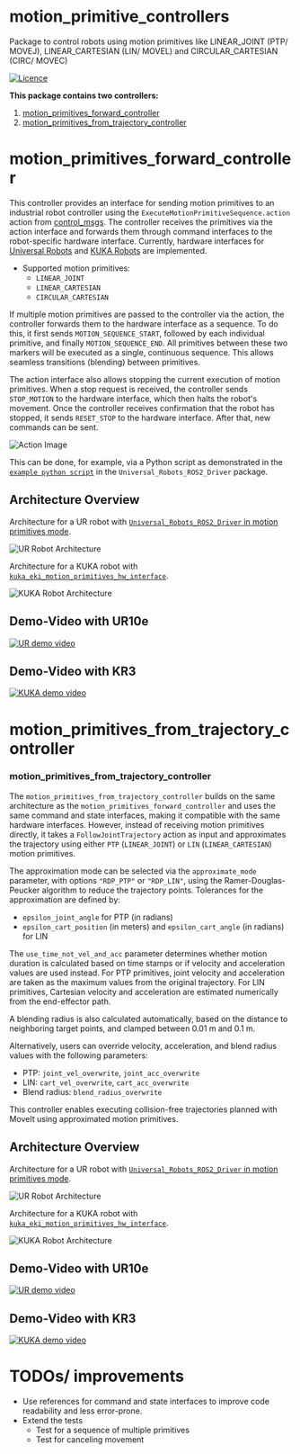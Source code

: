 motion_primitive_controllers
==========================================

Package to control robots using motion primitives like LINEAR_JOINT (PTP/ MOVEJ), LINEAR_CARTESIAN (LIN/ MOVEL) and CIRCULAR_CARTESIAN (CIRC/ MOVEC)

[![Licence](https://img.shields.io/badge/License-Apache-2.0-blue.svg)](https://opensource.org/licenses/Apache-2.0)

**This package contains two controllers:**  
1. [motion_primitives_forward_controller](#moprim_forward_controller)
2. [motion_primitives_from_trajectory_controller](#moprim_from_traj_controller)

<a name="moprim_forward_controller"/>

# motion_primitives_forward_controller
This controller provides an interface for sending motion primitives to an industrial robot controller using the `ExecuteMotionPrimitiveSequence.action` action from [control_msgs](https://github.com/ros-controls/control_msgs/blob/motion_primitives/control_msgs/action/ExecuteMotionPrimitiveSequence.action). The controller receives the primitives via the action interface and forwards them through command interfaces to the robot-specific hardware interface. Currently, hardware interfaces for [Universal Robots](https://github.com/UniversalRobots/Universal_Robots_ROS2_Driver) and [KUKA Robots](https://github.com/b-robotized-forks/kuka_experimental/tree/motion_primitive_kuka_driver) are implemented.

- Supported motion primitives:
  - `LINEAR_JOINT`
  - `LINEAR_CARTESIAN`
  - `CIRCULAR_CARTESIAN`

If multiple motion primitives are passed to the controller via the action, the controller forwards them to the hardware interface as a sequence. To do this, it first sends `MOTION_SEQUENCE_START`, followed by each individual primitive, and finally `MOTION_SEQUENCE_END`. All primitives between these two markers will be executed as a single, continuous sequence. This allows seamless transitions (blending) between primitives.

The action interface also allows stopping the current execution of motion primitives. When a stop request is received, the controller sends `STOP_MOTION` to the hardware interface, which then halts the robot's movement. Once the controller receives confirmation that the robot has stopped, it sends `RESET_STOP` to the hardware interface. After that, new commands can be sent.

![Action Image](doc/Moprim_Controller_ExecuteMotion_Action.drawio.png)

This can be done, for example, via a Python script as demonstrated in the [`example python script`](https://github.com/UniversalRobots/Universal_Robots_ROS2_Driver/blob/main/ur_robot_driver/examples/send_dummy_motion_primitives_hka_ur10e.py) in the `Universal_Robots_ROS2_Driver` package.

## Architecture Overview
Architecture for a UR robot with [`Universal_Robots_ROS2_Driver` in motion primitives mode](https://github.com/UniversalRobots/Universal_Robots_ROS2_Driver).

![UR Robot Architecture](doc/ros2_control_motion_primitives_ur_integrated.drawio.png)

Architecture for a KUKA robot with [`kuka_eki_motion_primitives_hw_interface`](https://github.com/b-robotized-forks/kuka_experimental/tree/motion_primitive_kuka_driver/kuka_eki_motion_primitives_hw_interface).

![KUKA Robot Architecture](doc/ros2_control_motion_primitives_kuka.drawio.png)

## Demo-Video with UR10e
[![UR demo video](doc/moprim_forward_controller_ur_demo_thumbnail.png)](https://youtu.be/SKz6LFvJmhQ)

## Demo-Video with KR3
[![KUKA demo video](doc/moprim_forward_controller_kuka_demo_thumbnail.png)](https://youtu.be/_BWCO36j9bg)

<a name="moprim_from_traj_controller"/>

# motion_primitives_from_trajectory_controller

### motion_primitives_from_trajectory_controller

The `motion_primitives_from_trajectory_controller` builds on the same architecture as the `motion_primitives_forward_controller` and uses the same command and state interfaces, making it compatible with the same hardware interfaces. However, instead of receiving motion primitives directly, it takes a `FollowJointTrajectory` action as input and approximates the trajectory using either `PTP` (`LINEAR_JOINT`) or `LIN` (`LINEAR_CARTESIAN`) motion primitives.

The approximation mode can be selected via the `approximate_mode` parameter, with options `"RDP_PTP"` or `"RDP_LIN"`, using the Ramer-Douglas-Peucker algorithm to reduce the trajectory points. Tolerances for the approximation are defined by:
- `epsilon_joint_angle` for PTP (in radians)
- `epsilon_cart_position` (in meters) and `epsilon_cart_angle` (in radians) for LIN

The `use_time_not_vel_and_acc` parameter determines whether motion duration is calculated based on time stamps or if velocity and acceleration values are used instead. For PTP primitives, joint velocity and acceleration are taken as the maximum values from the original trajectory. For LIN primitives, Cartesian velocity and acceleration are estimated numerically from the end-effector path.

A blending radius is also calculated automatically, based on the distance to neighboring target points, and clamped between 0.01 m and 0.1 m.

Alternatively, users can override velocity, acceleration, and blend radius values with the following parameters:
- PTP: `joint_vel_overwrite`, `joint_acc_overwrite`
- LIN: `cart_vel_overwrite`, `cart_acc_overwrite`
- Blend radius: `blend_radius_overwrite`

This controller enables executing collision-free trajectories planned with MoveIt using approximated motion primitives.

## Architecture Overview
Architecture for a UR robot with [`Universal_Robots_ROS2_Driver` in motion primitives mode](https://github.com/UniversalRobots/Universal_Robots_ROS2_Driver).

![UR Robot Architecture](doc/ros2_control_motion_primitives_from_traj_ur.drawio.png)

Architecture for a KUKA robot with [`kuka_eki_motion_primitives_hw_interface`](https://github.com/b-robotized-forks/kuka_experimental/tree/motion_primitive_kuka_driver/kuka_eki_motion_primitives_hw_interface).

![KUKA Robot Architecture](doc/ros2_control_motion_primitives_from_traj_kuka.drawio.png)

## Demo-Video with UR10e
[![UR demo video](doc/moprim_from_traj_controller_ur_demo_thumbnail.png)](https://youtu.be/nsG4sW8BfLI)


## Demo-Video with KR3
[![KUKA demo video](doc/moprim_from_traj_controller_kuka_demo_thumbnail.png)](https://youtu.be/zaRkU-whyPM)


# TODOs/ improvements
- Use references for command and state interfaces to improve code readability and less error-prone.
- Extend the tests
   - Test for a sequence of multiple primitives
   - Test for canceling movement
